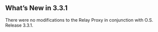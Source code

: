 ## What’s New in 3.3.1


There were no modifications to the Relay Proxy in conjunction with O.S. Release 3.3.1.